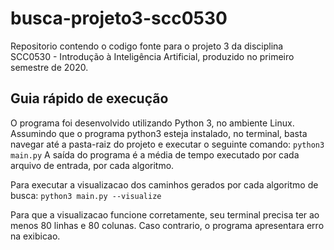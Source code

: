 # busca-projeto3-scc0530
Repositorio contendo o codigo fonte para o projeto 3 da disciplina SCC0530 - Introdução à Inteligência Artificial, produzido no primeiro semestre de 2020.

## Guia rápido de execução
O programa foi desenvolvido utilizando Python 3, no ambiente Linux. Assumindo que o programa python3 esteja instalado, no terminal, basta navegar até a pasta-raiz do projeto e executar o seguinte comando:
	```python3 main.py```
A saída do programa é a média de tempo executado por cada arquivo de entrada, por cada algoritmo.

Para executar a visualizacao dos caminhos gerados por cada algoritmo de busca:
	```	python3 main.py --visualize	```

Para que a visualizacao funcione corretamente, seu terminal precisa ter ao menos 80 linhas e 80 colunas. Caso contrario, o programa apresentara erro na exibicao.